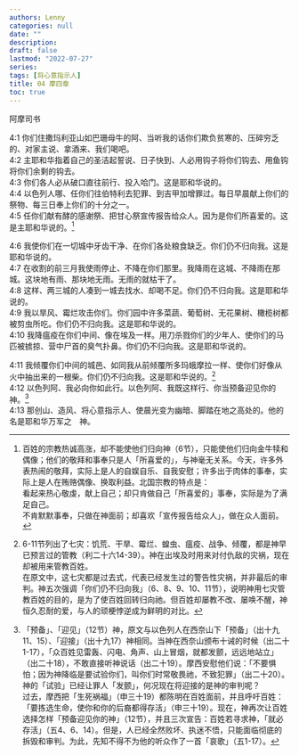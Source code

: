 ```yaml
---
authors: Lenny
categories: null
date: ""
description: 
draft: false
lastmod: "2022-07-27"
series:
tags: [将心意指示人]
title: 04 摩四章
toc: true
---
```

阿摩司书
<!--more-->

4:1 你们住撒玛利亚山如巴珊母牛的阿、当听我的话你们欺负贫寒的、压碎穷乏的、对家主说、拿酒来、我们喝吧。  
4:2 主耶和华指着自己的圣洁起誓说、日子快到、人必用钩子将你们钩去、用鱼钩将你们余剩的钩去。  
4:3 你们各人必从破口直往前行、投入哈门。这是耶和华说的。  
4:4 以色列人哪、任你们往伯特利去犯罪、到吉甲加增罪过。每日早晨献上你们的祭物、每三日奉上你们的十分之一。  
4:5 任你们献有酵的感谢祭、把甘心祭宣传报告给众人。因为是你们所喜爱的。这是主耶和华说的。[^1]  

4:6 我使你们在一切城中牙齿干净、在你们各处粮食缺乏。你们仍不归向我。这是耶和华说的。  
4:7 在收割的前三月我使雨停止、不降在你们那里。我降雨在这城、不降雨在那城。这块地有雨、那块地无雨。无雨的就枯干了。  
4:8 这样、两三城的人凑到一城去找水、却喝不足。你们仍不归向我。这是耶和华说的。  
4:9 我以旱风、霉烂攻击你们。你们园中许多菜蔬、葡萄树、无花果树、橄榄树都被剪虫所吃。你们仍不归向我。这是耶和华说的。  
4:10 我降瘟疫在你们中间、像在埃及一样。用刀杀戮你们的少年人、使你们的马匹被掳掠、营中尸首的臭气扑鼻。你们仍不归向我。这是耶和华说的。  

4:11 我倾覆你们中间的城邑、如同我从前倾覆所多玛蛾摩拉一样、使你们好像从火中抽出来的一根柴。你们仍不归向我。这是耶和华说的。[^2]  
4:12 以色列阿、我必向你如此行。以色列阿、我既这样行、你当预备迎见你的　神。[^3]  
4:13 那创山、造风、将心意指示人、使晨光变为幽暗、脚踏在地之高处的。他的名是耶和华万军之　神。

[^1]: 百姓的宗教热诚高涨，却不能使他们归向神（6节），只能使他们归向金牛犊和偶像；他们的敬拜和事奉只是人「所喜爱的」，与神毫无关系。今天，许多外表热闹的敬拜，实际上是人的自娱自乐、自我安慰；许多出于肉体的事奉，实际上是人在贿赂偶像、换取利益。北国宗教的特点是：  
看起来热心敬虔，献上自己；却只肯做自己「所喜爱的」事奉，实际是为了满足自己。  
不肯默默事奉，只做在神面前；却喜欢「宣传报告给众人」，做在众人面前。  
[^2]: 6-11节列出了七灾：饥荒、干旱、霉烂、蝗虫、瘟疫、战争、倾覆，都是神早已预言过的管教（利二十六14-39）。神在出埃及时用来对付仇敌的灾祸，现在却被用来管教百姓。  
在原文中，这七灾都是过去式，代表已经发生过的警告性灾祸，并非最后的审判。神五次强调「你们仍不归向我」（6、8、9、10、11节），说明神用七灾管教百姓的目的，是为了使百姓回转归向祂。但百姓却屡教不改、屡唤不醒，神恒久忍耐的爱，与人的顽梗悖逆成为鲜明的对比。  
[^3]: 「预备」、「迎见」（12节）神，原文与以色列人在西奈山下「预备」（出十九11、15）、「迎接」（出十九17）神相同。当神在西奈山颁布十诫的时候（出二十1-17），「众百姓见雷轰、闪电、角声、山上冒烟，就都发颤，远远地站立」（出二十18），不敢直接听神说话（出二十19）。摩西安慰他们说：「不要惧怕；因为神降临是要试验你们，叫你们时常敬畏祂，不致犯罪」（出二十20）。神的「试验」已经让罪人「发颤」，何况现在将迎接的是神的审判呢？  
过去，摩西把「生死祸福」（申三十19）都陈明在百姓面前，并且呼吁百姓：「要拣选生命，使你和你的后裔都得存活」（申三十19）。现在，神再次让百姓选择怎样「预备迎见你的神」（12节），并且三次宣告：百姓若寻求神，「就必存活」（五4、6、14）。但是，人已经全然败坏、执迷不悟，只能面临彻底的拆毁和审判。为此，先知不得不为他的听众作了一首「哀歌」（五1-17）。  
[^4]: 上帝乐意将祂的心意启示给人。  
[阿摩司书第4章逐节注解、祷读](https://cmcbiblereading.com/2016/10/04/%e9%98%bf%e6%91%a9%e5%8f%b8%e4%b9%a6%e7%ac%ac4%e7%ab%a0%e9%80%90%e8%8a%82%e6%b3%a8%e8%a7%a3%e3%80%81%e7%a5%b7%e8%af%bb/)